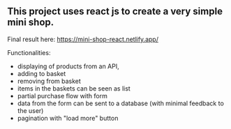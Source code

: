 ## This project uses react js to create a very simple mini shop. 

Final result here: https://mini-shop-react.netlify.app/

Functionalities:
- displaying of products from an API,
- adding to basket
- removing from basket
- items in the baskets can be seen as list 
- partial purchase flow with form
- data from the form can be sent to a database (with minimal feedback to the user)
- pagination with "load more" button
